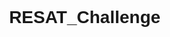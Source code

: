 # RESAT_Challenge
<!DOCTYPE html>
<html lang="en">
<head>
    <meta charset="UTF-8">
    <meta name="viewport" content="width=device-width, initial-scale=1.0">
    <title>RESAT 프론트엔드 개발 챌린지 2일차 미션</title>
    <style>
        body {
            font-family: 'Arial', sans-serif;
            display: flex;
            align-items: center;
            justify-content: center;
            height: 100vh;
            margin: 0;
        }

        legend {
            text-align: center;
            font-size: 3em;
            font-weight: bold;
        }

        input[type=text] {
            border-radius:30%;
            background-color: antiquewhite;
        }

        #index{
            border-radius:10%;
            border-width: 1cap;
        }
        #timer {
            background-color: bisque;    
            border-radius:10%;
            border-width: 1cap;
        }
        
        #timerDisplay {
            font-size: 3em;
            margin-bottom: 10px;              
            text-align: center;
        }
        
        #inputTime {
            display: flex;
            justify-content: center;
            margin: 20px;
            text-align: center;
        }        
        
        #btnStart, #btnStop, #btnReset {
            background-color: bisque;
            border-radius:30%;
            font-size: 1em;
            font-weight: bold;
            margin: 60px;
            width : 100px;
            height: 100px;
        }
    </style>
</head>

<body>
    <fieldset id="index">
        <legend>카운트다운 타이머</legend>
        <div id="inputTime">
            <label for="hours"></label>
            <input type="text" id="hours" placeholder="시" style="text-align: center;"/>
            <p>:</p>    
            <label for="minutes"></label>
            <input type="text" id="minutes" placeholder="분" style="text-align: center;"/>
            <p>:</p>      
            <label for="seconds"></label>
            <input type="text" id="seconds" placeholder="초" style="text-align: center;"/>
        </div>
        <fieldset id = "timer">
                <div id = "timerDisplay">00:00:00</div>
        </fieldset>
        <div>
            <button id="btnStart" onclick="startTimer()">START</button>
            <button id="btnStop" onclick="stopTimer()">STOP</button>
            <button id="btnReset" onclick="resetTimer()">RESET</button> 
        </div>
    </fieldset>

    <script>
        let timer;
        let sumTime;

        function startTimer(){
            document.getElementById('inputTime').style.display = 'none';
            const inputHours = parseInt(document.getElementById('hours').value, 10) || 0;
            const inputMinutes = parseInt(document.getElementById('minutes').value, 10) || 0;
            const inputSeconds = parseInt(document.getElementById('seconds').value, 10) || 0;

            sumTime = inputHours * 3600 + inputMinutes * 60 + inputSeconds;

            if(sumTime <= 0){
                alert('시간을 다시 입력해 주세요.');
                resetTimer();
                return;
            }
            
            updateTimer();
            timer = setInterval(operateTimer, 1000);
        }

        function stopTimer(){
            clearInterval(timer);
        }

        function resetTimer(){
            clearInterval(timer);
            document.getElementById('timerDisplay').textContent = '00:00:00';
            document.getElementById('inputTime').style.display = 'flex';
            document.getElementById('hours').value = '';
            document.getElementById('minutes').value = '';
            document.getElementById('seconds').value = '';
        }

        function operateTimer(){
            if(sumTime > 0){
                sumTime--;
                updateTimer();
            } else {
                clearInterval(timer);
                resetTimer();
            }
        }

        function updateTimer(){
            const hours = Math.floor(sumTime / 3600);
            const minutes = Math.floor((sumTime % 3600) / 60);
            const seconds = sumTime % 60;
            const setTime = setZero(hours) + ':' + setZero(minutes) + ':' + setZero(seconds);
            document.getElementById('timerDisplay').textContent = setTime;
        }

        function setZero(time){
            return time < 10 ? '0' + time : time;
        }
    </script>
</body>
</html>
